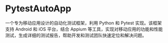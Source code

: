 # PytestAutoApp
一个专为移动应用设计的自动化测试框架，利用 Python 和 Pytest 实现。该框架支持 Android 和 iOS 平台，结合 Appium 等工具，实现对移动应用的功能和性能测试，生成详细的测试报告，帮助开发和测试团队快速定位和解决问题。
